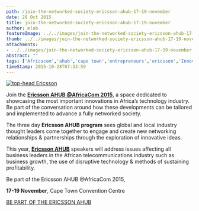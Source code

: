 ```yaml
---
path: /join-the-networked-society-ericsson-ahub-17-19-november
date: 28 Oct 2015
title: join-the-networked-society-ericsson-ahub-17-19-november
author: mlab
featureImage: ../../images/join-the-networked-society-ericsson-ahub-17-19-november.png
thumb: ../../images/join-the-networked-society-ericsson-ahub-17-19-november.png
attachments: 
- ../../images/join-the-networked-society-ericsson-ahub-17-19-november.png
abstract: ""
tags: ['Africacom','ahub','cape town','entrepreneurs','ericsson','Innovation','mLab','south africa','startups']
timeStamp: 2015-10-28T07:33:59
---
```


[![top-head Ericsson](https:&#x2F;&#x2F;mlab.co.za&#x2F;wp-content&#x2F;uploads&#x2F;2015&#x2F;10&#x2F;top-head-Ericsson.jpg)](https:&#x2F;&#x2F;mlab.co.za&#x2F;wp-content&#x2F;uploads&#x2F;2015&#x2F;10&#x2F;top-head-Ericsson.jpg)

Join the **[Ericsson AHUB @AfricaCom 2015](http:&#x2F;&#x2F;innovationawardssubsahara.com&#x2F;#ahub?utm_source&#x3D;C-level%20mailer&amp;utm_medium&#x3D;E-mail&amp;utm_campaign&#x3D;Mailer%20campaign)**, a space dedicated to showcasing the most important innovations in Africa’s technology industry. Be part of the conversation around how these developments can be tailored and implemented to advance a fully networked society.

The three day **Ericsson AHUB program** sees global and local industry thought leaders come together to engage and create new networking relationships &amp; partnerships through the exploration of innovative ideas.

This year, **[Ericsson AHUB](http:&#x2F;&#x2F;innovationawardssubsahara.com&#x2F;?utm_source&#x3D;C-level%20mailer&amp;utm_medium&#x3D;E-mail&amp;utm_campaign&#x3D;Mailer%20campaign)** speakers will address issues affecting all business leaders in the African telecommunications industry such as business growth, the use of disruptive technology &amp; methods of sustaining profitability.

Be part of the Ericsson AHUB @AfricaCom 2015,

**17-19 November**, Cape Town Convention Centre

[BE PART OF THE ERICSSON AHUB](http:&#x2F;&#x2F;ahub.comworldseries.com&#x2F;#pass-section?utm_source&#x3D;C-level%20mailer&amp;utm_medium&#x3D;E-mail&amp;utm_campaign&#x3D;Mailer%20campaign)



